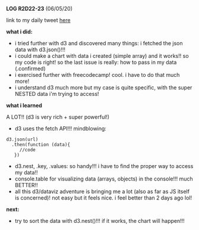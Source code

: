 **LOG R2D22-23** (06/05/20)

link to my daily tweet [here](https://twitter.com/Nightcoder2/status/1257899015351554053)


**what i did:**

- i tried further with d3 and discovered many things: i fetched the json data with d3.json()!!!
- i could make a chart with data i created (simple array) and it works!! so my code is right! so the last issue is really: how to pass in my data (.confirmed)
- i exercised further with freecodecamp! cool. i have to do that much more!
- i understand d3 much more but my case is quite specific, with the super NESTED data i'm trying to access!

**what i learned**

A LOT!! (d3 is very rich + super powerful!)

- d3 uses the fetch API!!! mindblowing: 
```
d3.json(url) 
  .then(function (data){
     //code
   })
   ```   
- d3.nest, .key, .values: so handy!!! i have to find the proper way to access my data!!
- console.table for visualizing data (arrays, objects) in the console!!! much BETTER!!
- all this d3/dataviz adventure is bringing me a lot (also as far as JS itself is concerned)! not easy but it feels nice. i feel better than 2 days ago lol!


**next:**

- try to sort the data with d3.nest()!!! if it works, the chart will happen!!!

